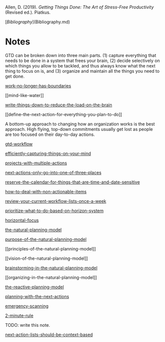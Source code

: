 Allen, D. (2019). _Getting Things Done: The Art of Stress-Free Productivity_ (Revised ed.). Piatkus.

[$Bibliography]($Bibliography.md)

# Notes

GTD can be broken down into three main parts. (1) capture everything that needs to be done in a system that frees your brain, (2) decide selectively on which things you allow to be tackled, and thus always know what the next thing to focus on is, and (3) organize and maintain all the things you need to get done.

[work-no-longer-has-boundaries](work-no-longer-has-boundaries.md)

[[mind-like-water]]

[write-things-down-to-reduce-the-load-on-the-brain](write-things-down-to-reduce-the-load-on-the-brain.md)

[[define-the-next-action-for-everything-you-plan-to-do]]

A bottom-up approach to changing how an organization works is the best approach. High flying, top-down commitments usually get lost as people are too focused on their day-to-day actions.

[gtd-workflow](gtd-workflow.md)

[efficiently-capturing-things-on-your-mind](efficiently-capturing-things-on-your-mind.md)

[projects-with-multiple-actions](projects-with-multiple-actions.md)

[next-actions-only-go-into-one-of-three-places](next-actions-only-go-into-one-of-three-places.md)

[reserve-the-calendar-for-things-that-are-time-and-date-sensitive](reserve-the-calendar-for-things-that-are-time-and-date-sensitive.md)

[how-to-deal-with-non-actionable-items](how-to-deal-with-non-actionable-items.md)

[review-your-current-workflow-lists-once-a-week](review-your-current-workflow-lists-once-a-week.md)

[prioritize-what-to-do-based-on-horizon-system](prioritize-what-to-do-based-on-horizon-system.md)

[horizontal-focus](horizontal-focus.md)

[the-natural-planning-model](the-natural-planning-model.md)

[purpose-of-the-natural-planning-model](purpose-of-the-natural-planning-model.md)

[[principles-of-the-natural-planning-model]]

[[vision-of-the-natural-planning-model]]

[brainstorming-in-the-natural-planning-model](brainstorming-in-the-natural-planning-model.md)

[[organizing-in-the-natural-planning-model]]

[the-reactive-planning-model](the-reactive-planning-model.md)

[planning-with-the-next-actions](planning-with-the-next-actions.md)

[emergency-scanning](emergency-scanning.md)

[2-minute-rule](2-minute-rule.md)


TODO: write this note.

[next-action-lists-should-be-context-based](next-action-lists-should-be-context-based.md)
